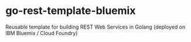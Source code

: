 # go-rest-template-bluemix
Reusable template for building REST Web Services in Golang (deployed on IBM Bluemix / Cloud Foundry)
